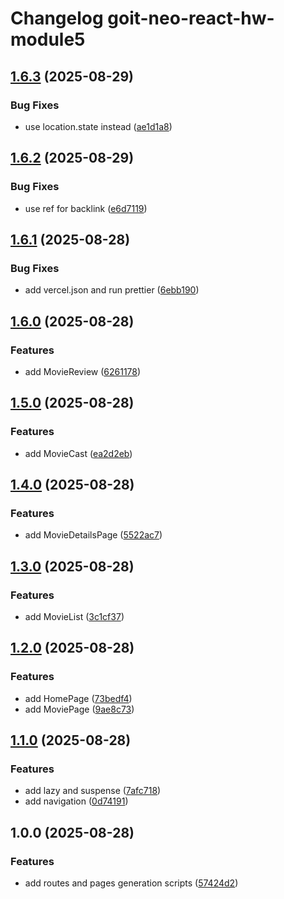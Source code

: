 # Changelog goit-neo-react-hw-module5

## [1.6.3](https://gitlab.com/goit-uni/react/goit-neo-react-hw-module5/compare/1.6.2...1.6.3) (2025-08-29)

### Bug Fixes

* use location.state instead ([ae1d1a8](https://gitlab.com/goit-uni/react/goit-neo-react-hw-module5/commit/ae1d1a8f32b09d9f5c95ab08a335046b975daf45))

## [1.6.2](https://gitlab.com/goit-uni/react/goit-neo-react-hw-module5/compare/1.6.1...1.6.2) (2025-08-29)

### Bug Fixes

* use ref for backlink ([e6d7119](https://gitlab.com/goit-uni/react/goit-neo-react-hw-module5/commit/e6d71199c355ebc096832c30fcf8b74b5cc1f882))

## [1.6.1](https://gitlab.com/goit-uni/react/goit-neo-react-hw-module5/compare/1.6.0...1.6.1) (2025-08-28)

### Bug Fixes

* add vercel.json and run prettier ([6ebb190](https://gitlab.com/goit-uni/react/goit-neo-react-hw-module5/commit/6ebb190352c62273b7a19be665339819e23f2d70))

## [1.6.0](https://gitlab.com/goit-uni/react/goit-neo-react-hw-module5/compare/1.5.0...1.6.0) (2025-08-28)

### Features

* add MovieReview ([6261178](https://gitlab.com/goit-uni/react/goit-neo-react-hw-module5/commit/626117878c67b452a2e3a741c418698809e82688))

## [1.5.0](https://gitlab.com/goit-uni/react/goit-neo-react-hw-module5/compare/1.4.0...1.5.0) (2025-08-28)

### Features

* add MovieCast ([ea2d2eb](https://gitlab.com/goit-uni/react/goit-neo-react-hw-module5/commit/ea2d2eb0bf5c47d9923b2e5f921a7e47f9b78461))

## [1.4.0](https://gitlab.com/goit-uni/react/goit-neo-react-hw-module5/compare/1.3.0...1.4.0) (2025-08-28)

### Features

* add MovieDetailsPage ([5522ac7](https://gitlab.com/goit-uni/react/goit-neo-react-hw-module5/commit/5522ac794f4cee131c498bb2a1832b12f9815dad))

## [1.3.0](https://gitlab.com/goit-uni/react/goit-neo-react-hw-module5/compare/1.2.0...1.3.0) (2025-08-28)

### Features

* add MovieList ([3c1cf37](https://gitlab.com/goit-uni/react/goit-neo-react-hw-module5/commit/3c1cf373118591067a27c720bcde8ce043ab3dfd))

## [1.2.0](https://gitlab.com/goit-uni/react/goit-neo-react-hw-module5/compare/1.1.0...1.2.0) (2025-08-28)

### Features

* add HomePage ([73bedf4](https://gitlab.com/goit-uni/react/goit-neo-react-hw-module5/commit/73bedf4c88e64ebb2f5aa1f66246c17d98ac23a0))
* add MoviePage ([9ae8c73](https://gitlab.com/goit-uni/react/goit-neo-react-hw-module5/commit/9ae8c73417d04f1f37c36f0cdfb9e3cf62e441ec))

## [1.1.0](https://gitlab.com/goit-uni/react/goit-neo-react-hw-module5/compare/1.0.0...1.1.0) (2025-08-28)

### Features

* add lazy and suspense ([7afc718](https://gitlab.com/goit-uni/react/goit-neo-react-hw-module5/commit/7afc71853c4faba4d26546ce5c25899a35e20d01))
* add navigation ([0d74191](https://gitlab.com/goit-uni/react/goit-neo-react-hw-module5/commit/0d74191e4522b7a995de9d18e4ec1981cb0741fb))

## 1.0.0 (2025-08-28)

### Features

* add routes and pages generation scripts ([57424d2](https://gitlab.com/goit-uni/react/goit-neo-react-hw-module5/commit/57424d2b6cc3378375bb35a63ab20ec1dc608217))
